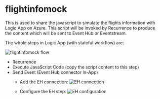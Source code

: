 # flightinfomock
This is used to share the javascript to simulate the flights information with Logic App on Azure. This script will be invoked by Recurrence to produce the content which will be sent to Event Hub or Eventstream.

The whole steps in Logic App (with stateful workflow) are:

![flightinfomock flow](https://github.com/xujxu/flightinfomock/assets/68268054/df818630-0cb7-443f-84c0-bc8bea8e6ed9)

- Recurrence
- Execute JavaScript Code (copy the script content to this step)
- Send Event (Event Hub connector In-App)
  - Add the EH connection:
    ![EH connection](https://github.com/xujxu/flightinfomock/assets/68268054/bdccad1e-7b77-478c-9808-a6c13c91dc7a)

  - Configure the EH step:
    ![EH configuration](https://github.com/xujxu/flightinfomock/assets/68268054/d79f983f-4d3d-40e3-a615-387f762958aa)

    



